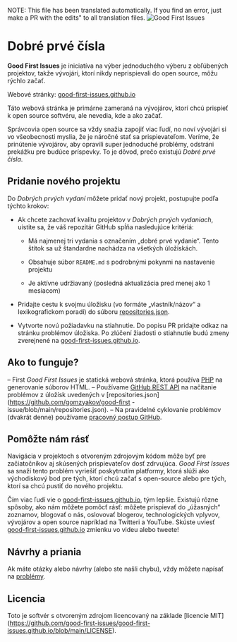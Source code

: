 NOTE: This file has been translated automatically. If you find an error, just make a PR with the edits" to all translation files.
![Good First Issues](../assets/github/social-preview.png)

# Dobré prvé čísla

**Good First Issues** je iniciatíva na výber jednoduchého výberu z obľúbených projektov, takže vývojári, ktorí nikdy neprispievali do open source, môžu rýchlo začať.

Webové stránky: [good-first-issues.github.io](https://good-first-issues.github.io)

Táto webová stránka je primárne zameraná na vývojárov, ktorí chcú prispieť k open source softvéru, ale nevedia, kde a ako začať.

Správcovia open source sa vždy snažia zapojiť viac ľudí, no noví vývojári si vo všeobecnosti myslia, že je náročné stať sa prispievateľom. Veríme, že prinútenie vývojárov, aby opravili super jednoduché problémy, odstráni prekážku pre budúce príspevky. To je dôvod, prečo existujú *Dobré prvé čísla*.

## Pridanie nového projektu

Do *Dobrých prvých vydaní* môžete pridať nový projekt, postupujte podľa týchto krokov:

- Ak chcete zachovať kvalitu projektov v *Dobrých prvých vydaniach*, uistite sa, že váš repozitár GitHub spĺňa nasledujúce kritériá:

     - Má najmenej tri vydania s označením „dobré prvé vydanie“. Tento štítok sa už štandardne nachádza na všetkých úložiskách.

     - Obsahuje súbor `README.md` s podrobnými pokynmi na nastavenie projektu

     - Je aktívne udržiavaný (posledná aktualizácia pred menej ako 1 mesiacom)

- Pridajte cestu k svojmu úložisku (vo formáte „vlastník/názov“ a lexikografickom poradí) do súboru [repositories.json](https://github.com/gomzyakov/good-first-issue/blob/main/repositories.json).

- Vytvorte novú požiadavku na stiahnutie. Do popisu PR pridajte odkaz na stránku problémov úložiska. Po zlúčení žiadosti o stiahnutie budú zmeny zverejnené na [good-first-issues.github.io](https://good-first-issues.github.io).

## Ako to funguje?

– First *Good First Issues* je statická webová stránka, ktorá používa [PHP](https://www.php.net) na generovanie súborov HTML.
– Používame [GitHub REST API](https://docs.github.com/en/rest) na načítanie problémov z úložísk uvedených v [repositories.json](https://github.com/gomzyakov/good-first -issue/blob/main/repositories.json).
– Na pravidelné cyklovanie problémov (dvakrát denne) používame [pracovný postup GitHub](https://docs.github.com/en/actions/using-workflows).

## Pomôžte nám rásť

Navigácia v projektoch s otvoreným zdrojovým kódom môže byť pre začiatočníkov aj skúsených prispievateľov dosť zdrvujúca. *Good First Issues* sa snaží tento problém vyriešiť poskytnutím platformy, ktorá slúži ako východiskový bod pre tých, ktorí chcú začať s open-source alebo pre tých, ktorí sa chcú pustiť do nového projektu.

Čím viac ľudí vie o [good-first-issues.github.io](https://good-first-issues.github.io), tým lepšie. Existujú rôzne spôsoby, ako nám môžete pomôcť rásť: môžete prispievať do „úžasných“ zoznamov, blogovať o nás, oslovovať blogerov, technologických vplyvov, vývojárov a open source napríklad na Twitteri a YouTube. Skúste uviesť [good-first-issues.github.io](https://good-first-issues.github.io) zmienku vo videu alebo tweete!

## Návrhy a priania

Ak máte otázky alebo návrhy (alebo ste našli chybu), vždy môžete napísať na [problémy](https://github.com/good-first-issues/good-first-issues.github.io/issues).

## Licencia

Toto je softvér s otvoreným zdrojom licencovaný na základe [licencie MIT] (https://github.com/good-first-issues/good-first-issues.github.io/blob/main/LICENSE).
